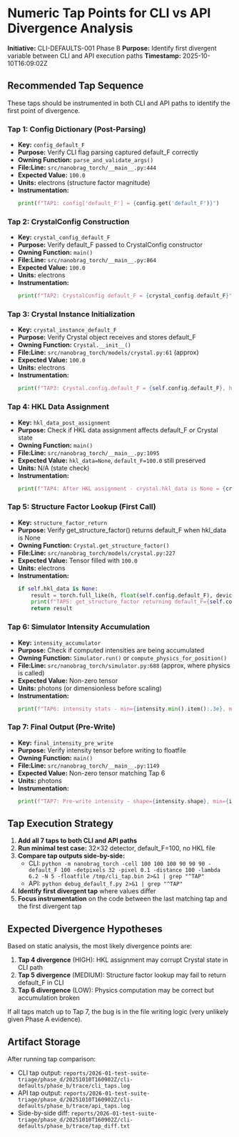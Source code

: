# Numeric Tap Points for CLI vs API Divergence Analysis

**Initiative:** CLI-DEFAULTS-001 Phase B
**Purpose:** Identify first divergent variable between CLI and API execution paths
**Timestamp:** 2025-10-10T16:09:02Z

## Recommended Tap Sequence

These taps should be instrumented in both CLI and API paths to identify the first point of divergence.

### Tap 1: Config Dictionary (Post-Parsing)
- **Key:** `config_default_F`
- **Purpose:** Verify CLI flag parsing captured default_F correctly
- **Owning Function:** `parse_and_validate_args()`
- **File:Line:** `src/nanobrag_torch/__main__.py:444`
- **Expected Value:** `100.0`
- **Units:** electrons (structure factor magnitude)
- **Instrumentation:**
  ```python
  print(f"TAP1: config['default_F'] = {config.get('default_F')}")
  ```

### Tap 2: CrystalConfig Construction
- **Key:** `crystal_config_default_F`
- **Purpose:** Verify default_F passed to CrystalConfig constructor
- **Owning Function:** `main()`
- **File:Line:** `src/nanobrag_torch/__main__.py:864`
- **Expected Value:** `100.0`
- **Units:** electrons
- **Instrumentation:**
  ```python
  print(f"TAP2: CrystalConfig default_F = {crystal_config.default_F}")
  ```

### Tap 3: Crystal Instance Initialization
- **Key:** `crystal_instance_default_F`
- **Purpose:** Verify Crystal object receives and stores default_F
- **Owning Function:** `Crystal.__init__()`
- **File:Line:** `src/nanobrag_torch/models/crystal.py:61` (approx)
- **Expected Value:** `100.0`
- **Units:** electrons
- **Instrumentation:**
  ```python
  print(f"TAP3: Crystal.config.default_F = {self.config.default_F}, hkl_data is None = {self.hkl_data is None}")
  ```

### Tap 4: HKL Data Assignment
- **Key:** `hkl_data_post_assignment`
- **Purpose:** Check if HKL data assignment affects default_F or Crystal state
- **Owning Function:** `main()`
- **File:Line:** `src/nanobrag_torch/__main__.py:1095`
- **Expected Value:** `hkl_data=None`, `default_F=100.0` still preserved
- **Units:** N/A (state check)
- **Instrumentation:**
  ```python
  print(f"TAP4: After HKL assignment - crystal.hkl_data is None = {crystal.hkl_data is None}, crystal.config.default_F = {crystal.config.default_F}")
  ```

### Tap 5: Structure Factor Lookup (First Call)
- **Key:** `structure_factor_return`
- **Purpose:** Verify get_structure_factor() returns default_F when hkl_data is None
- **Owning Function:** `Crystal.get_structure_factor()`
- **File:Line:** `src/nanobrag_torch/models/crystal.py:227`
- **Expected Value:** Tensor filled with `100.0`
- **Units:** electrons
- **Instrumentation:**
  ```python
  if self.hkl_data is None:
      result = torch.full_like(h, float(self.config.default_F), device=self.device, dtype=self.dtype)
      print(f"TAP5: get_structure_factor returning default_F={self.config.default_F}, result shape={result.shape}, device={result.device}, dtype={result.dtype}")
      return result
  ```

### Tap 6: Simulator Intensity Accumulation
- **Key:** `intensity_accumulator`
- **Purpose:** Check if computed intensities are being accumulated
- **Owning Function:** `Simulator.run()` or `compute_physics_for_position()`
- **File:Line:** `src/nanobrag_torch/simulator.py:688` (approx, where physics is called)
- **Expected Value:** Non-zero tensor
- **Units:** photons (or dimensionless before scaling)
- **Instrumentation:**
  ```python
  print(f"TAP6: intensity stats - min={intensity.min().item():.3e}, max={intensity.max().item():.3e}, sum={intensity.sum().item():.3e}")
  ```

### Tap 7: Final Output (Pre-Write)
- **Key:** `final_intensity_pre_write`
- **Purpose:** Verify intensity tensor before writing to floatfile
- **Owning Function:** `main()`
- **File:Line:** `src/nanobrag_torch/__main__.py:1149`
- **Expected Value:** Non-zero tensor matching Tap 6
- **Units:** photons
- **Instrumentation:**
  ```python
  print(f"TAP7: Pre-write intensity - shape={intensity.shape}, min={intensity.min().item():.3e}, max={intensity.max().item():.3e}")
  ```

## Tap Execution Strategy

1. **Add all 7 taps to both CLI and API paths**
2. **Run minimal test case:** 32×32 detector, default_F=100, no HKL file
3. **Compare tap outputs side-by-side:**
   - CLI: `python -m nanobrag_torch -cell 100 100 100 90 90 90 -default_F 100 -detpixels 32 -pixel 0.1 -distance 100 -lambda 6.2 -N 5 -floatfile /tmp/cli_tap.bin 2>&1 | grep "^TAP"`
   - API: `python debug_default_f.py 2>&1 | grep "^TAP"`
4. **Identify first divergent tap** where values differ
5. **Focus instrumentation** on the code between the last matching tap and the first divergent tap

## Expected Divergence Hypotheses

Based on static analysis, the most likely divergence points are:

1. **Tap 4 divergence** (HIGH): HKL assignment may corrupt Crystal state in CLI path
2. **Tap 5 divergence** (MEDIUM): Structure factor lookup may fail to return default_F in CLI
3. **Tap 6 divergence** (LOW): Physics computation may be correct but accumulation broken

If all taps match up to Tap 7, the bug is in the file writing logic (very unlikely given Phase A evidence).

## Artifact Storage

After running tap comparison:
- CLI tap output: `reports/2026-01-test-suite-triage/phase_d/20251010T160902Z/cli-defaults/phase_b/trace/cli_taps.log`
- API tap output: `reports/2026-01-test-suite-triage/phase_d/20251010T160902Z/cli-defaults/phase_b/trace/api_taps.log`
- Side-by-side diff: `reports/2026-01-test-suite-triage/phase_d/20251010T160902Z/cli-defaults/phase_b/trace/tap_diff.txt`
